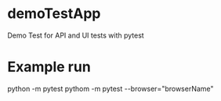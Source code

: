 # demoTestApp
Demo Test  for API and UI tests  with pytest

# Example run
python -m pytest 
pythom -m pytest --browser="browserName"
